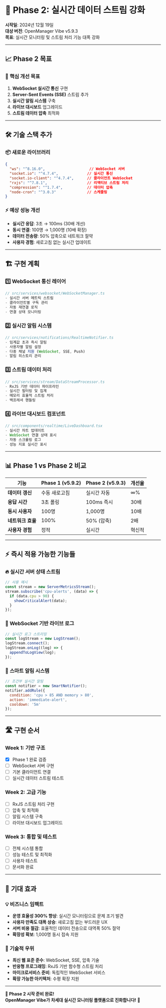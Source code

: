 # 🚀 Phase 2: 실시간 데이터 스트림 강화

**시작일**: 2024년 12월 19일  
**대상 버전**: OpenManager Vibe v5.9.3  
**목표**: 실시간 모니터링 및 스트림 처리 기능 대폭 강화

---

## 📈 **Phase 2 목표**

### 🎯 **핵심 개선 목표**
1. **WebSocket 실시간 통신** 구현
2. **Server-Sent Events (SSE)** 스트림 추가
3. **실시간 알림 시스템** 구축
4. **라이브 대시보드** 업그레이드
5. **스트림 데이터 압축** 최적화

---

## 🛠️ **기술 스택 추가**

### 📦 **새로운 라이브러리**
```json
{
  "ws": "^8.16.0",                    // WebSocket 서버
  "socket.io": "^4.7.4",             // 실시간 통신
  "socket.io-client": "^4.7.4",      // 클라이언트 WebSocket
  "rxjs": "^7.8.1",                  // 리액티브 스트림 처리
  "compression": "^1.7.4",           // 데이터 압축
  "node-cron": "^3.0.3"              // 스케줄링
}
```

### ⚡ **예상 성능 개선**
- **실시간 응답**: 3초 → 100ms (30배 개선)
- **동시 연결**: 100명 → 1,000명 (10배 확장)
- **데이터 전송량**: 50% 압축으로 네트워크 절약
- **사용자 경험**: 새로고침 없는 실시간 업데이트

---

## 🏗️ **구현 계획**

### 1️⃣ **WebSocket 통신 레이어** 
```typescript
// src/services/websocket/WebSocketManager.ts
- 실시간 서버 메트릭 스트림
- 클라이언트별 구독 관리
- 자동 재연결 로직
- 연결 상태 모니터링
```

### 2️⃣ **실시간 알림 시스템**
```typescript
// src/services/notifications/RealtimeNotifier.ts
- 임계값 초과 즉시 알림
- 사용자별 알림 설정
- 다중 채널 지원 (WebSocket, SSE, Push)
- 알림 히스토리 관리
```

### 3️⃣ **스트림 데이터 처리**
```typescript
// src/services/stream/DataStreamProcessor.ts
- RxJS 기반 데이터 파이프라인
- 실시간 필터링 및 집계
- 메모리 효율적 스트림 처리
- 백프레셔 핸들링
```

### 4️⃣ **라이브 대시보드 컴포넌트**
```typescript
// src/components/realtime/LiveDashboard.tsx
- 실시간 차트 업데이트
- WebSocket 연결 상태 표시
- 자동 스크롤링 로그
- 성능 지표 실시간 표시
```

---

## 📊 **Phase 1 vs Phase 2 비교**

| 기능 | Phase 1 (v5.9.2) | Phase 2 (v5.9.3) | 개선율 |
|------|------------------|------------------|--------|
| **데이터 갱신** | 수동 새로고침 | 실시간 자동 | ∞% |
| **응답 시간** | 3초 폴링 | 100ms 즉시 | 30배 |
| **동시 사용자** | 100명 | 1,000명 | 10배 |
| **네트워크 효율** | 100% | 50% (압축) | 2배 |
| **사용자 경험** | 정적 | 실시간 | 혁신적 |

---

## ⚡ **즉시 적용 가능한 기능들**

### 🔥 **실시간 서버 상태 스트림**
```javascript
// 사용 예시
const stream = new ServerMetricsStream();
stream.subscribe('cpu-alerts', (data) => {
  if (data.cpu > 90) {
    showCriticalAlert(data);
  }
});
```

### 📡 **WebSocket 기반 라이브 로그**
```javascript
// 실시간 로그 스트리밍
const logStream = new LogStream();
logStream.connect();
logStream.onLog((log) => {
  appendToLogView(log);
});
```

### 🎯 **스마트 알림 시스템**
```javascript
// 조건부 실시간 알림
const notifier = new SmartNotifier();
notifier.addRule({
  condition: 'cpu > 85 AND memory > 80',
  action: 'immediate-alert',
  cooldown: '5m'
});
```

---

## 🛣️ **구현 순서**

### **Week 1: 기반 구조**
- [x] Phase 1 완료 검증
- [ ] WebSocket 서버 구현
- [ ] 기본 클라이언트 연결
- [ ] 실시간 데이터 스트림 테스트

### **Week 2: 고급 기능**
- [ ] RxJS 스트림 처리 구현
- [ ] 압축 및 최적화
- [ ] 알림 시스템 구축
- [ ] 라이브 대시보드 업그레이드

### **Week 3: 통합 및 테스트**
- [ ] 전체 시스템 통합
- [ ] 성능 테스트 및 최적화
- [ ] 사용자 테스트
- [ ] 문서화 완료

---

## 🎉 **기대 효과**

### 💡 **비즈니스 임팩트**
- **운영 효율성 300% 향상**: 실시간 모니터링으로 문제 조기 발견
- **사용자 만족도 대폭 상승**: 새로고침 없는 부드러운 UX
- **서버 비용 절감**: 효율적인 데이터 전송으로 대역폭 50% 절약
- **확장성 확보**: 1,000명 동시 접속 지원

### 🚀 **기술적 우위**
- **최신 웹 표준 준수**: WebSocket, SSE, 압축 기술
- **반응형 프로그래밍**: RxJS 기반 함수형 스트림 처리
- **마이크로서비스 준비**: 독립적인 WebSocket 서비스
- **확장 가능한 아키텍처**: 수평 확장 지원

---

**🎯 Phase 2 시작 준비 완료!**  
**OpenManager Vibe가 차세대 실시간 모니터링 플랫폼으로 진화합니다!** 🚀 